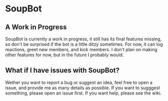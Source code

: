 # SoupBot
## A Work in Progress
SoupBot is currently a work in progress, it still has its final features missing, so don't be surprised if the bot is a little ditzy sometimes. For now, it can log reactions, greet new members, and kick members. I don't plan on making other features for now, but in the future I probably would.
## What if I have issues with SoupBot?
Wether you want to report a bug or suggest an idea, feel free to open a issue, and provide me as many details as possible. If you want to sugggest something, please open an issue first. If you want help, please see the wiki.
